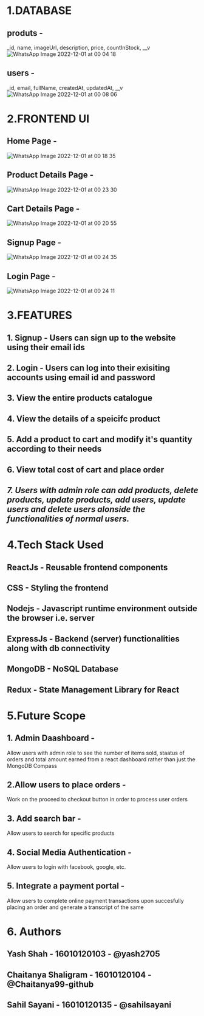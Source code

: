 # **1.DATABASE**
## produts - 
_id, name, imageUrl, description, price, countInStock, \__v
![WhatsApp Image 2022-12-01 at 00 04 18](https://user-images.githubusercontent.com/62518145/204880405-aa1c74f1-2ab4-4fdf-8863-d93c9e83c9ec.jpg)

## users - 
_id, email, fullName, createdAt, updatedAt, \__v
![WhatsApp Image 2022-12-01 at 00 08 06](https://user-images.githubusercontent.com/62518145/204881107-fe3b4e06-7f1a-4eed-88b7-0363c1e97afc.jpg)

# **2.FRONTEND UI**
## Home Page -
![WhatsApp Image 2022-12-01 at 00 18 35](https://user-images.githubusercontent.com/62518145/204883050-54979a42-8330-43c7-ad7d-d1f1e8e35bfc.jpg)

## Product Details Page -
![WhatsApp Image 2022-12-01 at 00 23 30](https://user-images.githubusercontent.com/62518145/204884129-bdc34cd3-9ceb-4228-aa17-0d230cd24bee.jpg)

## Cart Details Page -
![WhatsApp Image 2022-12-01 at 00 20 55](https://user-images.githubusercontent.com/62518145/204883593-077173c7-5c03-433f-be47-ed04c3a9b0fa.jpg)

## Signup Page -
![WhatsApp Image 2022-12-01 at 00 24 35](https://user-images.githubusercontent.com/62518145/204884391-3264f638-2324-42a5-a40d-7a5ef7dbab01.jpg)

## Login Page -
![WhatsApp Image 2022-12-01 at 00 24 11](https://user-images.githubusercontent.com/62518145/204884261-c5fb040b-d939-4b82-b6a6-8058b5928af8.jpg)

# **3.FEATURES**
## 1. Signup - Users can sign up to the website using their email ids
## 2. Login - Users can log into their exisiting accounts using email id and password 
## 3. View the entire products catalogue 
## 4. View the details of a speicifc product
## 5. Add a product to cart and modify it's quantity according to their needs
## 6. View total cost of cart and place order
## _7. Users with admin role can add products, delete products, update products, add users, update users and delete users alonside the functionalities of normal users._


# **4.Tech Stack Used**
## ReactJs - Reusable frontend components
## CSS - Styling the frontend 
## Nodejs - Javascript runtime environment outside the browser i.e. server
## ExpressJs - Backend (server) functionalities along with db connectivity
## MongoDB - NoSQL Database 
## Redux - State Management Library for React


# **5.Future Scope**
## 1. Admin Daashboard - 
Allow users with admin role to see the number of items sold, staatus of orders and total amount earned from a react dashboard rather than just the MongoDB Compass

## 2.Allow users to place orders -
Work on the proceed to checkout button in order to process user orders

## 3. Add search bar - 
Allow users to search for specific products 

## 4. Social Media Authentication -
Allow users to login with facebook, google, etc.

## 5. Integrate a payment portal -
Allow users to complete online payment transactions upon succesfully placing an order and generate a transcript of the same


# **6. Authors**
## Yash Shah - 16010120103 - @yash2705
## Chaitanya Shaligram - 16010120104 - @Chaitanya99-github
## Sahil Sayani - 16010120135 - @sahilsayani
